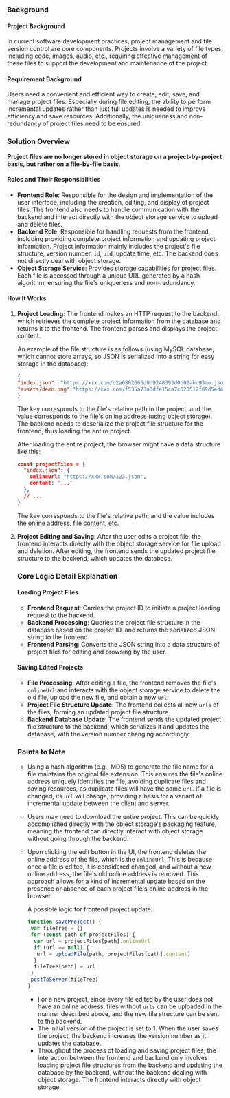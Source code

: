 ### Background

#### Project Background

In current software development practices, project management and file version control are core components. Projects involve a variety of file types, including code, images, audio, etc., requiring effective management of these files to support the development and maintenance of the project.

#### Requirement Background

Users need a convenient and efficient way to create, edit, save, and manage project files. Especially during file editing, the ability to perform incremental updates rather than just full updates is needed to improve efficiency and save resources. Additionally, the uniqueness and non-redundancy of project files need to be ensured.

### Solution Overview

**Project files are no longer stored in object storage on a project-by-project basis, but rather on a file-by-file basis**.

#### Roles and Their Responsibilities

- **Frontend Role**: Responsible for the design and implementation of the user interface, including the creation, editing, and display of project files. The frontend also needs to handle communication with the backend and interact directly with the object storage service to upload and delete files.
- **Backend Role**: Responsible for handling requests from the frontend, including providing complete project information and updating project information. Project information mainly includes the project's file structure, version number, `id`, `uid`, update time, etc. The backend does not directly deal with object storage.
- **Object Storage Service**: Provides storage capabilities for project files. Each file is accessed through a unique URL generated by a hash algorithm, ensuring the file's uniqueness and non-redundancy.

#### How It Works

1. **Project Loading**: The frontend makes an HTTP request to the backend, which retrieves the complete project information from the database and returns it to the frontend. The frontend parses and displays the project content.

   An example of the file structure is as follows (using MySQL database, which cannot store arrays, so JSON is serialized into a string for easy storage in the database):

   ```json
   {
   "index.json": "https://xxx.com/d2a6802666d0d9248393d0b02abc93ae.json",
   "assets/demo.png":"https://xxx.com/f535a73a3dfe15ca7c623512f09d5ed4.png"
   }
   ```

   The key corresponds to the file's relative path in the project, and the value corresponds to the file's online address (using object storage). The backend needs to deserialize the project file structure for the frontend, thus loading the entire project.

   After loading the entire project, the browser might have a data structure like this:

   ```json
   const projectFiles = {
     "index.json": {
       onlineUrl: "https://xxx.com/123.json",
       content: '...'
     }, 
     // ...
   }
   
   ```

   The key corresponds to the file's relative path, and the value includes the online address, file content, etc.

   

2. **Project Editing and Saving**: After the user edits a project file, the frontend interacts directly with the object storage service for file upload and deletion. After editing, the frontend sends the updated project file structure to the backend, which updates the database.

   ### Core Logic Detail Explanation

   #### Loading Project Files

   - **Frontend Request**: Carries the project ID to initiate a project loading request to the backend.
   - **Backend Processing**: Queries the project file structure in the database based on the project ID, and returns the serialized JSON string to the frontend.
   - **Frontend Parsing**: Converts the JSON string into a data structure of project files for editing and browsing by the user.

   #### Saving Edited Projects

   - **File Processing**: After editing a file, the frontend removes the file's `onlineUrl` and interacts with the object storage service to delete the old file, upload the new file, and obtain a new `url`.
   - **Project File Structure Update**: The frontend collects all new `urls` of the files, forming an updated project file structure.
   - **Backend Database Update**: The frontend sends the updated project file structure to the backend, which serializes it and updates the database, with the version number changing accordingly.

   ### Points to Note

   - Using a hash algorithm (e.g., MD5) to generate the file name for a file maintains the original file extension. This ensures the file's online address uniquely identifies the file, avoiding duplicate files and saving resources, as duplicate files will have the same `url`. If a file is changed, its `url` will change, providing a basis for a variant of incremental update between the client and server.

   - Users may need to download the entire project. This can be quickly accomplished directly with the object storage's packaging feature, meaning the frontend can directly interact with object storage without going through the backend.

   - Upon clicking the edit button in the UI, the frontend deletes the online address of the file, which is the `onlineUrl`. This is because once a file is edited, it is considered changed, and without a new online address, the file's old online address is removed. This approach allows for a kind of incremental update based on the presence or absence of each project file's online address in the browser.

     A possible logic for frontend project update:

     ```javascript
     function saveProject() {
      var fileTree = {}
      for (const path of projectFiles) {
       var url = projectFiles[path].onlineUrl
       if (url == null) {
        url = uploadFile(path, projectFiles[path].content)
       }
       fileTree[path] = url
      }
      postToServer(fileTree)
     }
     ```

     - For a new project, since every file edited by the user does not have an online address, files without `urls` can be uploaded in the manner described above, and the new file structure can be sent to the backend.
     - The initial version of the project is set to 1. When the user saves the project, the backend increases the version number as it updates the database.
     - Throughout the process of loading and saving project files, the interaction between the frontend and backend only involves loading project file structures from the backend and updating the database by the backend, without the backend dealing with object storage. The frontend interacts directly with object storage.

